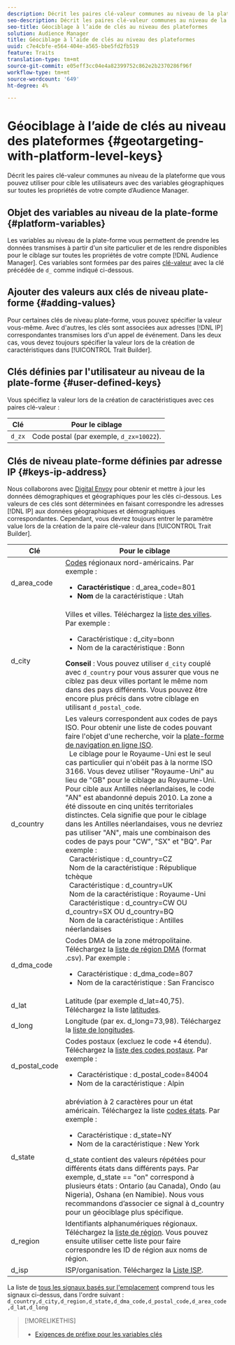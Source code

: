 ```yaml
---
description: Décrit les paires clé-valeur communes au niveau de la plateforme que vous pouvez utiliser pour cible les utilisateurs avec des variables géographiques sur toutes les propriétés de votre compte d’Audience Manager.
seo-description: Décrit les paires clé-valeur communes au niveau de la plateforme que vous pouvez utiliser pour cible les utilisateurs avec des variables géographiques sur toutes les propriétés de votre compte d’Audience Manager.
seo-title: Géociblage à l’aide de clés au niveau des plateformes
solution: Audience Manager
title: Géociblage à l’aide de clés au niveau des plateformes
uuid: c7e4cbfe-e564-404e-a565-bbe5fd2fb519
feature: Traits
translation-type: tm+mt
source-git-commit: e05eff3cc04e4a82399752c862e2b2370286f96f
workflow-type: tm+mt
source-wordcount: '649'
ht-degree: 4%

---
```



# Géociblage à l’aide de clés au niveau des plateformes {#geotargeting-with-platform-level-keys}

Décrit les paires clé-valeur communes au niveau de la plateforme que vous pouvez utiliser pour cible les utilisateurs avec des variables géographiques sur toutes les propriétés de votre compte d’Audience Manager.

<!-- c_tb_platform_vars.xml -->

## Objet des variables au niveau de la plate-forme {#platform-variables}

Les variables au niveau de la plate-forme vous permettent de prendre les données transmises à partir d&#39;un site particulier et de les rendre disponibles pour le ciblage sur toutes les propriétés de votre compte [!DNL Audience Manager]. Ces variables sont formées par des paires [clé-valeur](../../reference/key-value-pairs-explained.md) avec la clé précédée de `d_` comme indiqué ci-dessous.

## Ajouter des valeurs aux clés de niveau plate-forme {#adding-values}

Pour certaines clés de niveau plate-forme, vous pouvez spécifier la valeur vous-même. Avec d&#39;autres, les clés sont associées aux adresses [!DNL IP] correspondantes transmises lors d&#39;un appel de événement. Dans les deux cas, vous devez toujours spécifier la valeur lors de la création de caractéristiques dans [!UICONTROL Trait Builder].

## Clés définies par l&#39;utilisateur au niveau de la plate-forme {#user-defined-keys}

Vous spécifiez la valeur lors de la création de caractéristiques avec ces paires clé-valeur :

| Clé | Pour le ciblage |
|---|---|
| `d_zx` | Code postal (par exemple, `d_zx=10022`). |

## Clés de niveau plate-forme définies par adresse IP {#keys-ip-address}

Nous collaborons avec [Digital Envoy](https://www.digitalenvoy.com/) pour obtenir et mettre à jour les données démographiques et géographiques pour les clés ci-dessous. Les valeurs de ces clés sont déterminées en faisant correspondre les adresses [!DNL IP] aux données géographiques et démographiques correspondantes. Cependant, vous devrez toujours entrer le paramètre value lors de la création de la paire clé-valeur dans [!UICONTROL Trait Builder].

| Clé | Pour le ciblage |
|--- |--- |
| d_area_code | [Codes](https://en.wikipedia.org/wiki/List_of_North_American_Numbering_Plan_area_codes) régionaux nord-américains.  Par exemple : <ul><li>**Caractéristique** : d_area_code=801</li><li>**Nom** de la caractéristique : Utah</li></ul> |
| d_city | Villes et villes. Téléchargez la [liste des villes](assets/d_city.txt).  Par exemple : <ul><li>Caractéristique :  d_city=bonn</li><li>Nom de la caractéristique : Bonn</li></ul> **Conseil** : Vous pouvez utiliser  `d_city` couplé avec  `d_country` pour vous assurer que vous ne ciblez pas deux villes portant le même nom dans des pays différents. Vous pouvez être encore plus précis dans votre ciblage en utilisant `d_postal_code`. |
| d_country | Les valeurs correspondent aux codes de pays ISO. Pour obtenir une liste de codes pouvant faire l&#39;objet d&#39;une recherche, voir la [plate-forme de navigation en ligne ISO](https://www.iso.org/obp/ui/#home). <br>  Le ciblage pour le Royaume-Uni est le seul cas particulier qui n&#39;obéit pas à la norme ISO 3166. Vous devez utiliser &quot;Royaume-Uni&quot; au lieu de &quot;GB&quot; pour le ciblage au Royaume-Uni.  Pour cible aux Antilles néerlandaises, le code &quot;AN&quot; est abandonné depuis 2010. La zone a été dissoute en cinq unités territoriales distinctes. Cela signifie que pour le ciblage dans les Antilles néerlandaises, vous ne devriez pas utiliser &quot;AN&quot;, mais une combinaison des codes de pays pour &quot;CW&quot;, &quot;SX&quot; et &quot;BQ&quot;.  Par exemple :  <br>  Caractéristique :  d_country=CZ <br>  Nom de la caractéristique : République tchèque <br>  Caractéristique :  d_country=UK <br>  Nom de la caractéristique : Royaume-Uni <br>  Caractéristique :  d_country=CW OU d_country=SX OU d_country=BQ <br>  Nom de la caractéristique : Antilles néerlandaises |
| d_dma_code | Codes DMA de la zone métropolitaine. Téléchargez la [liste de région DMA](assets/DMAregions.csv) (format .csv).  Par exemple : <ul><li>Caractéristique :  d_dma_code=807</li><li>Nom de la caractéristique : San Francisco</li></ul> |
| d_lat | Latitude (par exemple d_lat=40,75). Téléchargez la liste [latitudes](assets/d_lat.txt). |
| d_long | Longitude (par ex. d_long=73,98). Téléchargez la [liste de longitudes](assets/d_long.txt). |
| d_postal_code | Codes postaux (excluez le code +4 étendu). Téléchargez la [liste des codes postaux](assets/d_postal_code.txt).  Par exemple : <ul><li>Caractéristique :  d_postal_code=84004 </li><li>Nom de la caractéristique : Alpin</li></ul> |
| d_state | abréviation à 2 caractères pour un état américain. Téléchargez la liste [codes états](assets/d_state.txt).  Par exemple : <ul><li>Caractéristique :  d_state=NY </li><li>Nom de la caractéristique : New York</li></ul>d_state contient des valeurs répétées pour différents états dans différents pays. Par exemple, d_state == &quot;on&quot; correspond à plusieurs états : Ontario (au Canada), Ondo (au Nigeria), Oshana (en Namibie). Nous vous recommandons d’associer ce signal à d_country pour un géociblage plus spécifique. |
| d_region | Identifiants alphanumériques régionaux. Téléchargez la [liste de région](assets/Country_RegionCodes_City.csv).  Vous pouvez ensuite utiliser cette liste pour faire correspondre les ID de région aux noms de région. |
| d_isp | ISP/organisation. Téléchargez la [Liste ISP](assets/d_isp.txt). |

La liste de [tous les signaux basés sur l&#39;emplacement](assets/all.txt) comprend tous les signaux ci-dessus, dans l&#39;ordre suivant : `d_country,d_city,d_region,d_state,d_dma_code,d_postal_code,d_area_code,d_lat,d_long`

>[!MORELIKETHIS]
>
>* [Exigences de préfixe pour les variables clés](../../features/traits/trait-variable-prefixes.md)

